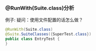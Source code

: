 ### @RunWith(Suite.class)分析

例子:
疑问：使用文件配置的话怎么做？
```java
@RunWith(Suite.class)
@Suite.SuiteClasses({SuperTest.class})
public class EntryTest {
}
```
